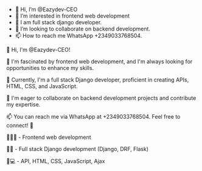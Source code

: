 
- 👋 Hi, I’m @Eazydev-CEO
- 👀 I’m interested in frontend web development
- 🌱 I am full stack django developer.
- 💞️ I’m looking to collaborate on backend development.
- 📫 How to reach me WhatsApp +2349033768504.

👋 Hi, I'm @Eazydev-CEO!

👀 I'm fascinated by frontend web development, and I'm always looking for opportunities to enhance my skills.

🌱 Currently, I'm a full stack Django developer, proficient in creating APIs, HTML, CSS, and JavaScript.

💞️ I'm eager to collaborate on backend development projects and contribute my expertise.

📫 You can reach me via WhatsApp at +2349033768504. Feel free to connect! 📲

👨‍💻🌐 - Frontend web development

🐍🌐 - Full stack Django development (Django, DRF, Flask)

🎨💻 - API, HTML, CSS, JavaScript, Ajax

<!---
Easy-creator/Easy-creator is a ✨ special ✨ repository because its `README.md` (this file) appears on your GitHub profile.
You can click the Preview link to take a look at your changes.
--->


<!--
**Eazydev-CEO/Eazydev-CEO** is a ✨ _special_ ✨ repository because its `README.md` (this file) appears on your GitHub profile.

Here are some ideas to get you started:

- 🔭 I’m currently working on ...
- 🌱 I’m currently learning ...
- 👯 I’m looking to collaborate on ...
- 🤔 I’m looking for help with ...
- 💬 Ask me about ...
- 📫 How to reach me: ...
- 😄 Pronouns: ...
- ⚡ Fun fact: ...
-->
